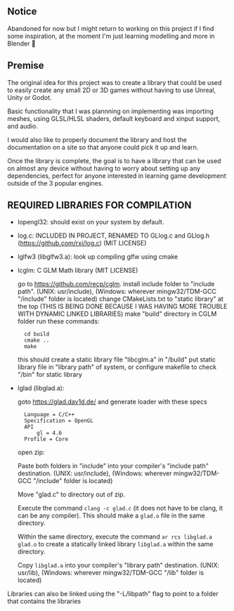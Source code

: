 ## Notice

Abandoned for now but I might return to working on this project if I find some inspiration, at the moment I'm just learning modelling and more in Blender 🤷

## Premise

The original idea for this project was to create a library that could be used to easily create any small 2D or 3D games without having to use Unreal, Unity or Godot.

Basic functionality that I was plannning on implementing was importing meshes, using GLSL/HLSL shaders, default keyboard and xinput support, and audio.

I would also like to properly document the library and host the documentation on a site so that anyone could pick it up and learn.

Once the library is complete, the goal is to have a library that can be used on almost any device without having to worry about setting up any dependencies, perfect for anyone interested in learning game development outside of the 3 popular engines.

## REQUIRED LIBRARIES FOR COMPILATION

- lopengl32: should exist on your system by default.
- log.c: INCLUDED IN PROJECT, RENAMED TO GLlog.c and GLlog.h (https://github.com/rxi/log.c) (MIT LICENSE)

- lglfw3 (libglfw3.a): look up compiling glfw using cmake

- lcglm: C GLM Math library (MIT LICENSE)

    go to https://github.com/recp/cglm.
    install include folder to "include path". (UNIX: usr/include), (Windows: wherever mingw32/TDM-GCC "/include" folder is located)
    change CMakeLists.txt to "static library" at the top (THIS IS BEING DONE BECAUSE I WAS HAVING MORE TROUBLE WITH DYNAMIC LINKED LIBRARIES)
    make "build" directory in CGLM folder
    run these commands:

        cd build
        cmake ..
        make

    this should create a static library file "libcglm.a" in "/build"
    put static library file in "library path" of system, or configure makefile to check "/bin" for static library

- lglad (libglad.a): 
    
    goto https://glad.dav1d.de/ and generate loader with these specs
    
        Language = C/C++
        Specification = OpenGL
        API
            gl = 4.6
        Profile = Core

    open zip:

    Paste both folders in "include" into your compiler's "include path" destination. (UNIX: usr/include), (Windows: wherever mingw32/TDM-GCC "/include" folder is located)
    
    Move "glad.c" to directory out of zip.
    
    Execute the command `clang -c glad.c` (it does not have to be clang, it can be any compiler). This should make a `glad.o` file in the same directory.
    
    Within the same directory, execute the command `ar rcs libglad.a glad.o` to create a statically linked library `libglad.a` within the same directory.
    
    Copy `libglad.a` into your compiler's "library path" destination. (UNIX: usr/lib), (Windows: wherever mingw32/TDM-GCC "/lib" folder is located)


Libraries can also be linked using the "-L/libpath" flag to point to a folder that contains the libraries
